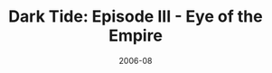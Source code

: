 ---
mission_id: dtide3
editorsChoice:
title: "Dark Tide: Episode III - Eye of the Empire"
authors: 
    - "Patrick Haslow"
    - "Matthew Hallaron"
    - "Barry Brien"
date: "2006-08"
filename: "dtide3.zip"
description: "After attempting to free his partner Jan Ors from the wily and corrupt Prefect Talmont, Kyle Katarn was captured by the Imperial forces of the Tatooine Garrison. Katarn discovered that the sinister Prince Xizor had nearly complete control over the garrison, but his motives for capturing Jan remain a mystery. Being held captive on board the Imperial Shuttle Phormaishue, Katarn's plans to liberate his friend face a grim ending..."
heroImage:
levelReplaced:	JABSHIP
difficulty: yes
bm:	yes
fme: yes
wax: yes
three_do: yes
voc: yes
gmd: yes
vue: yes
lfd: yes
base: "New level from scratch" 
editors: "Dark Forge 1.2, WDFUSE"

---